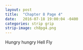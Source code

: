 ```yaml
---
layout: post
title:  "Chapter 8 Page 4"
date:   2016-07-18 19:00:04 -0400
categories: strip grip
strip-image: ch8pg4.png
---
```

Hungry hungry Hell Fly   
